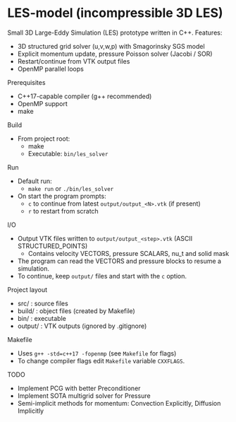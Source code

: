# LES-model (incompressible 3D LES)

Small 3D Large-Eddy Simulation (LES) prototype written in C++.
Features:
- 3D structured grid solver (u,v,w,p) with Smagorinsky SGS model
- Explicit momentum update, pressure Poisson solver (Jacobi / SOR)
- Restart/continue from VTK output files
- OpenMP parallel loops

Prerequisites
- C++17-capable compiler (g++ recommended)
- OpenMP support
- make

Build
- From project root:
  - make
  - Executable: `bin/les_solver`

Run
- Default run:
  - `make run` or `./bin/les_solver`
- On start the program prompts:
  - `c` to continue from latest `output/output_<N>.vtk` (if present)
  - `r` to restart from scratch

I/O
- Output VTK files written to `output/output_<step>.vtk` (ASCII STRUCTURED_POINTS)
  - Contains velocity VECTORS, pressure SCALARS, nu_t and solid mask
- The program can read the VECTORS and pressure blocks to resume a simulation.
- To continue, keep `output/` files and start with the `c` option.

Project layout
- src/ : source files
- build/ : object files (created by Makefile)
- bin/ : executable
- output/ : VTK outputs (ignored by .gitignore)

Makefile
- Uses `g++ -std=c++17 -fopenmp` (see `Makefile` for flags)
- To change compiler flags edit `Makefile` variable `CXXFLAGS`.

TODO
- Implement PCG with better Preconditioner
- Implement SOTA multigrid solver for Pressure
- Semi-implicit methods for momentum: Convection Explicitly, Diffusion Implicitly